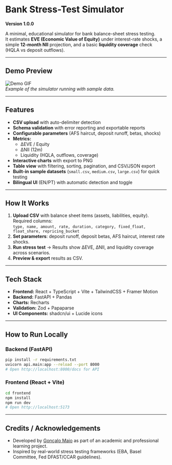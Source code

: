 # Bank Stress-Test Simulator
**Version 1.0.0**

A minimal, educational simulator for bank balance-sheet stress testing.  
It estimates **EVE (Economic Value of Equity)** under interest-rate shocks, a simple **12-month NII** projection, and a basic **liquidity coverage** check (HQLA vs deposit outflows).

---

## Demo Preview  

![Demo GIF](./frontend/public/gifs/gifbankstresstest.gif)  
*Example of the simulator running with sample data.*

---

## Features

- **CSV upload** with auto-delimiter detection  
- **Schema validation** with error reporting and exportable reports  
- **Configurable parameters** (AFS haircut, deposit runoff, betas, shocks)  
- **Metrics:**  
  - ΔEVE / Equity  
  - ΔNII (12m)  
  - Liquidity (HQLA, outflows, coverage)  
- **Interactive charts** with export to PNG  
- **Table view** with filtering, sorting, pagination, and CSV/JSON export  
- **Built-in sample datasets** (`small.csv`, `medium.csv`, `large.csv`) for quick testing  
- **Bilingual UI** (EN/PT) with automatic detection and toggle  

---

## How It Works

1. **Upload CSV** with balance sheet items (assets, liabilities, equity).  
   Required columns:  
   `type, name, amount, rate, duration, category, fixed_float, float_share, repricing_bucket`  
2. **Set parameters**: deposit runoff, deposit betas, AFS haircut, interest rate shocks.  
3. **Run stress test** → Results show ΔEVE, ΔNII, and liquidity coverage across scenarios.  
4. **Preview & export** results as CSV.

---

## Tech Stack  

- **Frontend:** React + TypeScript + Vite + TailwindCSS + Framer Motion  
- **Backend:** FastAPI + Pandas  
- **Charts:** Recharts  
- **Validation:** Zod + Papaparse  
- **UI Components:** shadcn/ui + Lucide icons  

---

## How to Run Locally

### Backend (FastAPI)
```bash
pip install -r requirements.txt
uvicorn api.main:app --reload --port 8000
# Open http://localhost:8000/docs for API
```

### Frontend (React + Vite)
```bash
cd frontend
npm install
npm run dev
# Open http://localhost:5173
```

---

## Credits / Acknowledgements

- Developed by [Gonçalo Maio](https://www.linkedin.com/in/gonçalo-maio-3663a6257/) as part of an academic and professional learning project.
- Inspired by real-world stress testing frameworks (EBA, Basel Committee, Fed DFAST/CCAR guidelines).